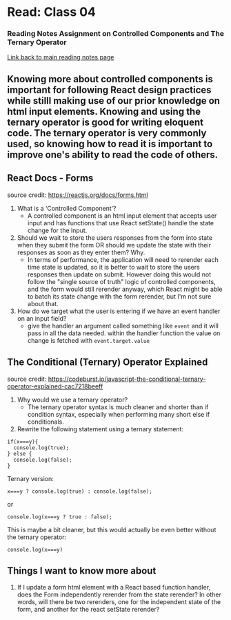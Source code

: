 # **Read: Class 04**
### Reading Notes Assignment on Controlled Components and The Ternary Operator
  [Link back to main reading notes page](https://julian-gallegos.github.io/reading-notes/)

## Knowing more about controlled components is important for following React design practices while stilll making use of our prior knowledge on html input elements. Knowing and using the ternary operator is good for writing eloquent code. The ternary operator is very commonly used, so knowing how to read it is important to improve one's ability to read the code of others.

## React Docs - Forms

source credit: https://reactjs.org/docs/forms.html
   1. What is a ‘Controlled Component’?
      - A controlled component is an html input element that accepts user input and has functions that use React setState() handle the state change for the input. 
   3. Should we wait to store the users responses from the form into state when they submit the form OR should we update the state with their responses as soon as they enter them? Why.
      - In terms of performance, the application will need to rerender each time state is updated, so it is better to wait to store the users responses then update on submit. However doing this would not follow the "single source of truth" logic of controlled components, and the form would still rerender anyway, which React might be able to batch its state change with the form rerender, but I'm not sure about that.
   5. How do we target what the user is entering if we have an event handler on an input field?
      - give the handler an argument called something like `event` and it will pass in all the data needed. within the handler function the value on change is fetched with `event.target.value`

## The Conditional (Ternary) Operator Explained

source credit: https://codeburst.io/javascript-the-conditional-ternary-operator-explained-cac7218beeff
   1. Why would we use a ternary operator?
      - The ternary operator syntax is much cleaner and shorter than if condition syntax, especially when performing many short else if conditionals.
   2. Rewrite the following statement using a ternary statement:

    if(x===y){
      console.log(true);
    } else {
      console.log(false);
    }

Ternary version:     


    x===y ? console.log(true) : console.log(false);

or

    console.log(x===y ? true : false);

This is maybe a bit cleaner, but this would actually be even better without the ternary operator:


    console.log(x===y)
      
## Things I want to know more about
   1. If I update a form html element with a React based function handler, does the Form independently rerender from the state rerender? In other words, will there be two rerenders, one for the independent state of the form, and another for the react setState rerender?
